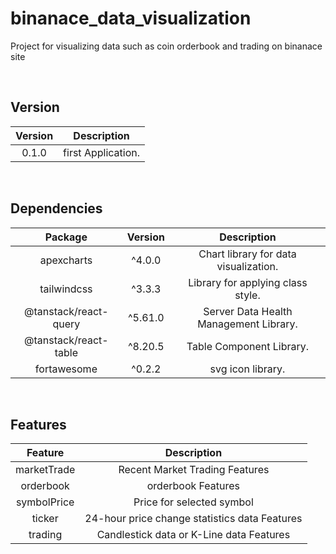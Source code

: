 # binanace_data_visualization
Project for visualizing data such as coin orderbook and trading on binanace site

<br>

## Version
|    **Version**  |  **Description**   |
|:---------------:|:------------------:|
| 0.1.0 | first Application. |

<br>

## Dependencies
|    **Package**  | **Version** | **Description** |
|:---------------:|:-----------:|:---------------:|
| apexcharts | ^4.0.0 | Chart library for data visualization. |
| tailwindcss | ^3.3.3 | Library for applying class style. | 
| @tanstack/react-query | ^5.61.0 | Server Data Health Management Library. | 
| @tanstack/react-table | ^8.20.5 | Table Component Library. | 
| fortawesome | ^0.2.2 | svg icon library. | 


<br>

## Features
|   **Feature**   |                **Description**                |
|:---------------:|:---------------------------------------------:|
| marketTrade |        Recent Market Trading Features         |
| orderbook |              orderbook Features               |
| symbolPrice |           Price for selected symbol           |
| ticker | 24-hour price change statistics data Features |
| trading |   Candlestick data or K-Line data Features    |
